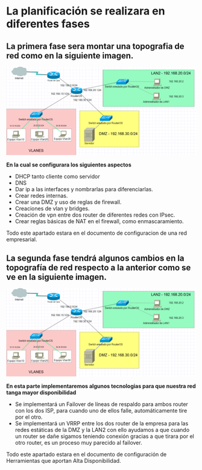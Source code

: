 # La planificación se realizara en diferentes fases
## La primera fase sera montar una topografia de red como en la siguiente imagen.
![Fase1 de Red](/ImagenesPI/FASE1.PNG)

__En la cual se configurara los siguientes aspectos__
- DHCP tanto cliente como servidor
- DNS
- Dar ip a las interfaces y nombrarlas para diferenciarlas.
- Crear redes internas.
- Crear una DMZ y uso de reglas de firewall.
- Creaciones de vlan y bridges.
- Creación de vpn entre dos router de diferentes redes con IPsec.
- Crear reglas básicas de NAT en el firewall, como enmascaramiento.

Todo este apartado estara en el documento de configuracion de una red empresarial.

## La segunda fase tendrá algunos cambios en la topografía de red respecto a la anterior como se ve en la siguiente imagen.
![Fase1 de Red](/ImagenesPI/FASE1.PNG)

__En esta parte implementaremos algunos tecnologias para que nuestra red tanga mayor disponibilidad__
- Se implementará un Failover de líneas de respaldo para ambos router con los dos ISP, para cuando uno de ellos falle, automáticamente tire por el otro.
- Se implementará un VRRP entre los dos router de la empresa para las redes estáticas de la DMZ y la LAN2 con ello ayudamos a que cuando un router se dañe sigamos teniendo conexión gracias a que tirara por el otro router, es un proceso muy parecido al failover.

Todo este apartado estara en el documento de configuración de Herramientas que aportan Alta Disponibilidad.





